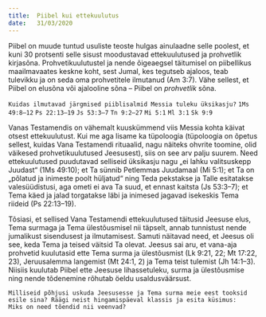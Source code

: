 ```yaml
---
title:  Piibel kui ettekuulutus
date:   31/03/2020
---
```


Piibel on muude tuntud usuliste teoste hulgas ainulaadne selle poolest, et kuni 30 protsenti selle sisust moodustavad ettekuulutused ja prohvetlik kirjasõna. Prohvetikuulutustel ja nende õigeaegsel täitumisel on piibellikus maailmavaates keskne koht, sest Jumal, kes tegutseb ajaloos, teab tulevikku ja on seda oma prohvetitele ilmutanud (Am 3:7). Vähe sellest, et Piibel on elusõna või ajalooline sõna – Piibel on _prohvetlik_ sõna.

`Kuidas ilmutavad järgmised piiblisalmid Messia tuleku üksikasju?`
`1Ms 49:8–12`
`Ps 22:13–19`
`Js 53:3–7`
`Tn 9:2–27`
`Mi 5:1`
`Ml 3:1`
`Sk 9:9`

Vanas Testamendis on vähemalt kuuskümmend viis Messia kohta käivat otsest ettekuulutust. Kui me aga lisame ka tüpoloogia (tüpoloogia on õpetus sellest, kuidas Vana Testamendi rituaalid, nagu näiteks ohvrite toomine, olid väikesed prohvetikuulutused Jeesusest), siis on see arv palju suurem. Need ettekuulutused puudutavad selliseid üksikasju nagu „ei lahku valitsuskepp Juudast“ (1Ms 49:10); et Ta sünnib Petlemmas Juudamaal (Mi 5:1); et Ta on „põlatud ja inimeste poolt hüljatud“ ning Teda pekstakse ja Talle esitatakse valesüüdistusi, aga ometi ei ava Ta suud, et ennast kaitsta (Js 53:3–7); et Tema käed ja jalad torgatakse läbi ja inimesed jagavad isekeskis Tema riideid (Ps 22:13–19).

Tõsiasi, et sellised Vana Testamendi ettekuulutused täitusid Jeesuse elus, Tema surmaga ja Tema ülestõusmisel nii täpselt, annab tunnistust nende jumalikust sisendusest ja ilmutamisest. Samuti näitavad need, et Jeesus oli see, keda Tema ja teised väitsid Ta olevat. Jeesus sai aru, et vana-aja prohvetid kuulutasid ette Tema surma ja ülestõusmist (Lk 9:21, 22; Mt 17:22, 23), Jeruusalemma langemist (Mt 24:1, 2) ja Tema teist tulemist (Jh 14:1–3). Niisiis kuulutab Piibel ette Jeesuse lihassetuleku, surma ja ülestõusmise ning nende tõdenemine rõhutab öeldu usaldusväärsust.

`Milliseid põhjusi uskuda Jeesusesse ja Tema surma meie eest tooksid esile sina? Räägi neist hingamispäeval klassis ja esita küsimus:  
Miks on need tõendid nii veenvad?`
